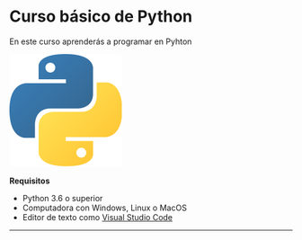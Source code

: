 # Curso básico de Python

En este curso aprenderás a programar en Pyhton

![Logo de Python](https://github.com/i4meduardo/curso-basico-python/blob/main/imagenes/python.png)

**Requisitos**
- Python 3.6 o superior 
- Computadora con Windows, Linux o MacOS
- Editor de texto como [Visual Studio Code](https://code.visualstudio.com)

----------------------------------------------------------------------------------------------------------------------------

